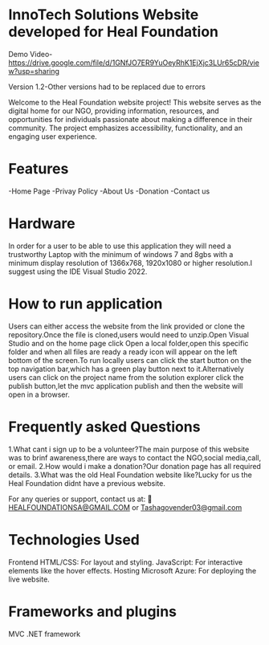  # InnoTech Solutions Website developed for Heal Foundation

 
 Demo Video- https://drive.google.com/file/d/1GNfJO7ER9YuOeyRhK1EjXjc3LUr65cDR/view?usp=sharing

Version 1.2-Other versions had to be replaced due to errors

Welcome to the Heal Foundation website project! This website serves as the digital home for our NGO, providing information, resources, and opportunities for individuals passionate about making a difference in their community. The project emphasizes accessibility, functionality, and an engaging user experience.

# Features
-Home Page
-Privay Policy
-About Us
-Donation 
-Contact us

# Hardware 
In order for a user to be able to use this application they will need a trustworthy Laptop with the minimum of windows 7 and 8gbs with a minimum display resolution of 1366x768, 1920x1080 or higher resolution.I suggest using the IDE Visual Studio 2022.

# How to run application
Users can either access the website from the link provided or clone the repository.Once the file is cloned,users would need to unzip.Open Visual Studio and on the home page click Open a local folder,open this specific folder and when all files are ready a ready icon will appear on the left bottom of the screen.To run locally users can click the start button on the top navigation bar,which has a green play button next to it.Alternatively users can click on the project name  from the solution explorer click the publish button,let the mvc application publish and then the website will open in a browser.

# Frequently asked Questions
1.What cant i sign up to be a volunteer?The main purpose of this website was to brinf awareness,there are ways to contact the NGO,social media,call, or email.
2.How would i make a donation?Our donation page has all required details.
3.What was the old Heal Foundation website like?Lucky for us the Heal Foundation didnt have a previous website.



For any queries or support, contact us at:
📩 HEALFOUNDATIONSA@GMAIL.COM 
or Tashagovender03@gmail.com

# Technologies Used
Frontend
HTML/CSS: For layout and styling.
JavaScript: For interactive elements like the hover effects.
Hosting
Microsoft Azure: For deploying the live website.
# Frameworks and plugins
MVC .NET framework
